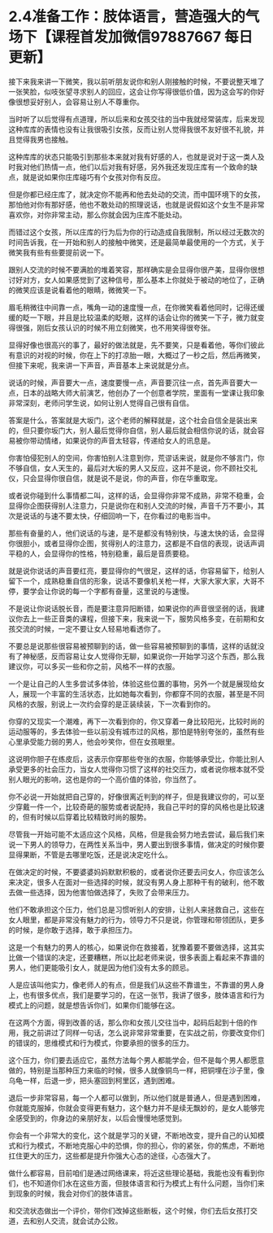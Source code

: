 # 2.4准备工作：肢体语言，营造强大的气场下【课程首发加微信97887667 每日更新】

接下来我来讲一下微笑，我以前听朋友说你和别人刚接触的时候，不要说整天堆了一张笑脸，似吱张望寻求别人的回应，这会让你写得很低价值，因为这会写的你好像很想妥好别人，会容易让别人不尊重你。

当时听了以后觉得有点道理，所以后来和女孩交往的当中我就经常装库，后来发现这种库库的表情也没有让我很吸引女孩，反而让别人觉得我很不友好很不礼貌，并且觉得我男也接触。

这种库库的状态只能吸引到那些本来就对我有好感的人，也就是说对于这一类人及时我对他们热情一点，他们以后对我有好感，另外我还发现庄库有一个致命的缺点，就是说如果你庄库碰巧有个女孩对你有反应。

但是你都已经庄库了，就决定你不能再和他去处动的交流，而中国环境下的女孩，那怕他对你有那好感，他也不敢处动的照理说话，也就是说假如这个女生不是非常喜欢你，对你非常主动，那么你就会因为庄库不能处动。

而错过这个女孩，所以庄库的行为后为你的行动造成自我限制，所以经过无数次的时间告诉我，在一开始和别人的接触中微笑，还是最简单最使用的一个方式，关于微笑我有些有些要提前说一下。

跟别人交流的时候不要满脸的堆着笑容，那样确实是会显得你很产美，显得你很想讨好对方，女人如果感觉到了这种信号，那么基本上你就处于被动的地位了，正确的微笑应该是说看着他的眼睛，微微笑一下。

眉毛稍微往中间靠一点，嘴角一动的速度慢一点，在你微笑看着他同时，记得还缓缓的眨一下眼，并且是比较温柔的眨眼，这样的话会让你的微笑一下子，微力就变得很强，刚后女孩认识的时候不用立刻微笑，也不用笑得很夸张。

显得好像也很高兴的事了，最好的做法就是，先不要笑，只是看着他，等你们彼此有意识的对视的时候，你在上下的打凉胎一眼，大概过了一秒之后，然后再微笑，但接下来呢，我来讲一下声音，声音基本上来说就是分点。

说话的时候，声音要大一点，速度要慢一点，声音要沉往一点，首先声音要大一点，日本的战略大师大前演艺，他创办了一个创意者学院，里面有一堂课让我印象非常深刻，老师问学生说，如何让别人觉得自己很有自信。

答案是什么，答案就是大坂门，这个老师的解释就是，这个社会自信全是装出来的，但只要你坂门大，别人最后觉得你自信，别人最后就会相信你说的话，就会容易被你带动情绪，如果说你的声音太轻容，传递给女人的讯息是。

你害怕侵犯别人的空间，你害怕别人注意到你，荒谬话来说，就是你不够言门，你不够自信，女人天生的，最后对大坂的男人又反应，这并不是说，你不顾社交礼仪，只会显得你很自信，就是说不是说，你的声音，你在华重取宠。

或者说你碰到什么事情都二叫，这样的话，会显得你非常不成熟，非常不稳重，会显得你企图获得别人注意力，只是说你在和别人交流的时候，声音千万不要小，其次是说话的与速不要太快，仔细回响一下，在你看过的电影当中。

那些有奋量的人，他们说话的与速，是不是都没有特别快，与速太快的话，会显得你很胆小，或者显得你企图，贫得别人的注意力，这都是不自信的表现，说话声调平稳的人，会显得你的性格，特别稳重，最后是音质要稳。

就是说你说话的声音要红亮，要显得你的气很足，这样的话，你容易留下，给别人留下一个，成熟稳重自信的形象，说话不要像机关枪一样，大家大家大家，大哥不停，要学会让你说的每一个字都有奋量，这里说的与速慢。

不是说让你说话脱长音，而是要注意异阳断错，如果说你的声音很坚弱的话，我建议你去上一些正音类的课程，但接下来，我来说一下，服势风格多变，在前期和女孩交流的时候，一定不要让女人轻易地看透你了。

不要总是说那些很容易被预聊到的话，做一些容易被预聊到的事情，这样的话就没有了神秘感，反而容易让女人觉得你无聊，如果说你一开始学习这个东西，那么我建议你，可以多买一些和你之前，风格不一样的衣服。

一个是让自己的人生多尝试多体验，体验这些位置的事物，另外一个就是展现给女人，展现一个丰富的生活状态，比如她每次看到，你都穿不同的衣服，甚至是不同风格的衣服，别说上一次约会穿的是正装续装，下一次看到你的。

你穿的又现实一个潮难，再下一次看到你的，你又穿着一身比较阳光，比较时尚的运动服等的，多去体验一些以前没有城市过的风格，那怕是特别夸张的，虽然有些心里承受能力弱的男人，他会吵笑你，但在女孩眼里。

这说明你胆子在练皮后，这表示你穿那些夸张的衣服，你能够承受比，你能比别人承受更多的社会压力，当女人觉得你习惯了这样的社交压力，或者说你根本就不受别人眼光的影响，这也是你的一个高价值的体验，你当然了。

你不必说一开始就把自己穿的，好像很离近判到的样子，但是我建议你的，可以至少穿戴一件一个，比较奇葩的服势或者说配持，我自己平时的穿的风格也是比较速的，但有时候以后穿着比较精致时尚的服势。

尽管我一开始可能不太适应这个风格，风格，但是我会努力地去尝试，最后我们来说一下男人的领导力，在两性关系当中，男人要出到很多事情，做决定的时候你要显得果断，不管是去哪里吃饭，还是说决定吃什么。

在做决定的时候，不要婆婆妈妈默默积极的，或者说你还要去问女人，你应该怎么来决定，很多人在面对一些选择的时候，就没有男人身上那种干有的破利，他不敢去做一些选择，因为他害怕做选择了，失败了会带来压力。

他们不敢承担这个压力，他们总是习惯听别人的安排，让别人来拯救自己，这些在女人眼里，都是非常没有魅力的行为，领导力不只是说，你管理和带领团队，更多的时候，是你敢于选择，敢于承担压力。

这是一个有魅力的男人的核心，如果说你在救接着，犹豫着要不要做选择，这其实比做一个错误的决定，还要糟糕，所以比起老师来说，很多表面上看起来不靠谱的男人，他们更能吸引女人，就是因为他们没有太多的顾忌。

人是应该叫他实力，像老师人的有点，但是我们从这些不靠谱生，不靠谱的男人身上，也有很多优点，我们是要学习的，在这一张节，我讲了很多，肢体语言和行为模式上的问题，就是想告诉你们，如果你们能够在这。

在这两个方面，得到改善的话，那么你和女孩儿交往当中，起码后起到十倍的作用，我之前讲过了同样一句话，怎么说非常非常重要，在实战之前，你要改变你们的错误的，思维模式和行为模式，你要承担的很多的压力。

这个压力，你们要去适应它，虽然方法每个男人都能学会，但不是每个男人都愿意做的，特别是当那种压力来临的时候，很多人就像铜鸟一样，把铜埋在沙子里，像乌龟一样，后退一步，把头塞回到柯里区，遇到困难。

退后一步非常容易，每一个人都可以做到，所以他们就是普通人，但是遇到困难，你就能克服掉，你就会变得更有魅力，这个魅力并不是续无飘妙的，是女人能够完全感受到的，你身边的亲朋好友，以后会慢慢地感觉到。

你会有一个非常大的变化，这个就是学习的关键，不断地改变，提升自己的认知模式和行为模式，不断地克服心中的恐惧，你的担心，你的紧张，你的焦虑，不断地扛住更大的压力，这些都是提升你强大心态的途径，心态强大了。

做什么都容易，目前咱们是通过网络课来，将近这些理论基础，我能也没有看到你们，也不知道你们水在这些方面，但肢体语言和行为模式上有什么问题，当你们来到现象的时候，我会对你们的肢体语言。

和交流状态做出一个评价，带你们改掉这些断板，这个时候，你们去后女孩打交道，去和别人交流，就会试办公败。